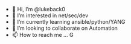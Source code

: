 - 👋 Hi, I’m @lukeback0
- 👀 I’m interested in net/sec/dev
- 🌱 I’m currently learning ansible/python/YANG
- 💞️ I’m looking to collaborate on Automation
- 📫 How to reach me ... G

<!---
lukeback0/lukeback0 is a ✨ special ✨ repository because its `README.md` (this file) appears on your GitHub profile.
You can click the Preview link to take a look at your changes.
--->
